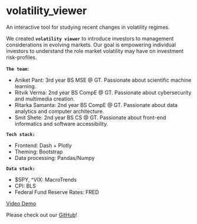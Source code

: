# volatility_viewer
 An interactive tool for studying recent changes in volatility regimes.

We created **`volatility viewer`** to introduce investors to management considerations in evolving markets. Our goal is empowering individual investors to understand the role market volatility may have on investment risk-profiles.

**`The team`:**
* Aniket Pant: 3rd year BS MSE @ GT. Passionate about scientific machine learning. 
* Ritvik Verma: 2nd year BS CompE @ GT. Passionate about cybersecurity and multimedia creation. 
* Ritarka Samanta: 2nd year BS CompE @ GT. Passionate about data analytics and computer architecture.
* Smit Shete: 2nd year BS CS @ GT. Passionate about front-end informatics and software accessibility.

**`Tech stack:`**
* Frontend: Dash + Plotly
* Theming: Bootstrap
* Data processing: Pandas/Numpy

**`Data stack:`**
* $SPY, ^VIX: MacroTrends
* CPI: BLS
* Federal Fund Reserve Rates: FRED

[Video Demo](https://youtu.be/R7rCxnu68iU)

Please check out our [GitHub](https://github.com/AniketPant02/volatility_viewer)! 
